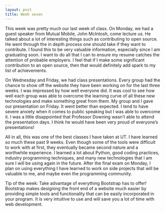```yaml
---
layout: post
title: Week seven
---
```


This week was pretty much our last week of class. On Monday, we had a guest speaker from Mutual Mobile, John McIntosh, come lecture us. He talked about a lot of interesting things such as contributing to open source. He went through the in depth process one should take if they want to contribute. I found this to be very valuable information, especially since I am graduating soon. I want to do all that I can to ensure my resume catches the attention of probable employers. I feel that if I make some significant contribution to an open source, then that would definitely add spark to my list of achievements. 

On Wednesday and Friday, we had class presentations. Every group had the chance to show off the website they have been working on for the last three weeks. I was impressed by how well everyone did. It was cool to see how well each group was able to overcome the learning curve of all these new technologies and make something great from them. My group and I gave our presentation on Friday. It went better than expected. I tend to have severe anxiety when it comes to public speaking but I was able to overcome it. I was a little disappointed that Professor Downing wasn’t able to attend the presentation days. I think he would have been very proud of everyone’s presentations! 

All in all, this was one of the best classes I have taken at UT. I have learned so much these past 9 weeks. Even though some of the tools were difficult to work with at first, they eventually became second nature and a worthwhile experience. I learned a lot about Python, good coding practices, industry programming techniques, and many new technologies that I am sure I will be using again in the future. After the final exam on Monday, I plan on using everything I have learned to work on side projects that will be valuable to me, and maybe even the programming community. 

Tip of the week: Take advantage of everything Bootstrap has to offer! Bootstrap makes designing the front end of a website much easier by providing simple tools and functionality that can be easily incorporated in your program. It is very intuitive to use and will save you a lot of time with web development.
